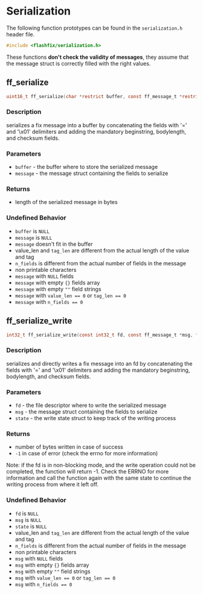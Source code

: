 # Serialization

The following function prototypes can be found in the `serialization.h` header file.

```c
#include <flashfix/serialization.h>
```

These functions **don't check the validity of messages**, they assume that the message struct is correctly filled with the right values.

## ff_serialize

```c
uint16_t ff_serialize(char *restrict buffer, const ff_message_t *restrict message);
```

### Description
serializes a fix message into a buffer by concatenating the fields with '=' and '\x01' delimiters and adding the mandatory beginstring, bodylength, and checksum fields.

### Parameters
  - `buffer` - the buffer where to store the serialized message
  - `message` - the message struct containing the fields to serialize

### Returns
  - length of the serialized message in bytes

### Undefined Behavior
  - `buffer` is `NULL`
  - `message` is `NULL`
  - `message` doesn't fit in the buffer
  - value_len and `tag_len` are different from the actual length of the value and tag
  - `n_fields` is different from the actual number of fields in the message
  - non printable characters
  - `message` with `NULL` fields
  - `message` with empty `{}` fields array
  - `message` with empty `""` field strings 
  - `message` with `value_len == 0` or `tag_len == 0`
  - `message` with `n_fields == 0`

## ff_serialize_write

```c
int32_t ff_serialize_write(const int32_t fd, const ff_message_t *msg, ff_write_state_t *state);
```

### Description
serializes and directly writes a fix message into an fd by concatenating the fields with '=' and '\x01' delimiters and adding the mandatory beginstring, bodylength, and checksum fields.

### Parameters
  - `fd` - the file descriptor where to write the serialized message
  - `msg` - the message struct containing the fields to serialize
  - `state` - the write state struct to keep track of the writing process

### Returns
  - number of bytes written in case of success
  - `-1` in case of error (check the errno for more information)

Note: if the fd is in non-blocking mode, and the write operation could not be completed, the function will return -1. Check the ERRNO for more information and call the function again with the same state to continue the writing process from where it left off.

### Undefined Behavior
  - `fd` is `NULL`
  - `msg` is `NULL`
  - `state` is `NULL`
  - value_len and `tag_len` are different from the actual length of the value and tag
  - `n_fields` is different from the actual number of fields in the message
  - non printable characters
  - `msg` with `NULL` fields
  - `msg` with empty `{}` fields array
  - `msg` with empty `""` field strings 
  - `msg` with `value_len == 0` or `tag_len == 0`
  - `msg` with `n_fields == 0`